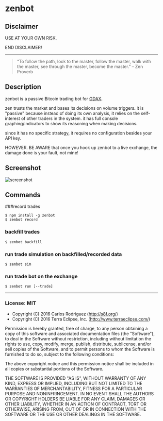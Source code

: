# zenbot

## Disclaimer

USE AT YOUR OWN RISK.

END DISCLAIMER!

---

> “To follow the path, look to the master, follow the master, walk with the master, see through the master, become the master.”
> – Zen Proverb

## Description

zenbot is a passive Bitcoin trading bot for [GDAX](https://gdax.com/).

zen trusts the market and bases its decisions on volume triggers. it is "passive" because instead of doing its own analysis, it relies on the self-interest of other traders in the system. it has full console graphing/indicators to show its reasoning when making decisions.

since it has no specific strategy, it requires no configuration besides your API key.

HOWEVER. BE AWARE that once you hook up zenbot to a live exchange, the damage done is your fault, not mine!

## Screenshot

![screenshot](https://cloud.githubusercontent.com/assets/106763/16441892/e791744c-3d82-11e6-834e-b566d498e7e9.png)

## Commands

###record trades

```
$ npm install -g zenbot
$ zenbot record
```

### backfill trades

```
$ zenbot backfill
```

### run trade simulation on backfilled/recorded data

```
$ zenbot sim
```

### run trade bot on the exchange

```
$ zenbot run [--trade]
```

- - -

### License: MIT

- Copyright (C) 2016 Carlos Rodriguez (http://s8f.org/)
- Copyright (C) 2016 Terra Eclipse, Inc. (http://www.terraeclipse.com/)

Permission is hereby granted, free of charge, to any person obtaining a copy
of this software and associated documentation files (the &quot;Software&quot;), to deal
in the Software without restriction, including without limitation the rights
to use, copy, modify, merge, publish, distribute, sublicense, and/or sell
copies of the Software, and to permit persons to whom the Software is furnished
to do so, subject to the following conditions:

The above copyright notice and this permission notice shall be included in
all copies or substantial portions of the Software.

THE SOFTWARE IS PROVIDED &quot;AS IS&quot;, WITHOUT WARRANTY OF ANY KIND, EXPRESS OR
IMPLIED, INCLUDING BUT NOT LIMITED TO THE WARRANTIES OF MERCHANTABILITY,
FITNESS FOR A PARTICULAR PURPOSE AND NONINFRINGEMENT. IN NO EVENT SHALL THE
AUTHORS OR COPYRIGHT HOLDERS BE LIABLE FOR ANY CLAIM, DAMAGES OR OTHER
LIABILITY, WHETHER IN AN ACTION OF CONTRACT, TORT OR OTHERWISE, ARISING FROM,
OUT OF OR IN CONNECTION WITH THE SOFTWARE OR THE USE OR OTHER DEALINGS IN THE
SOFTWARE.
